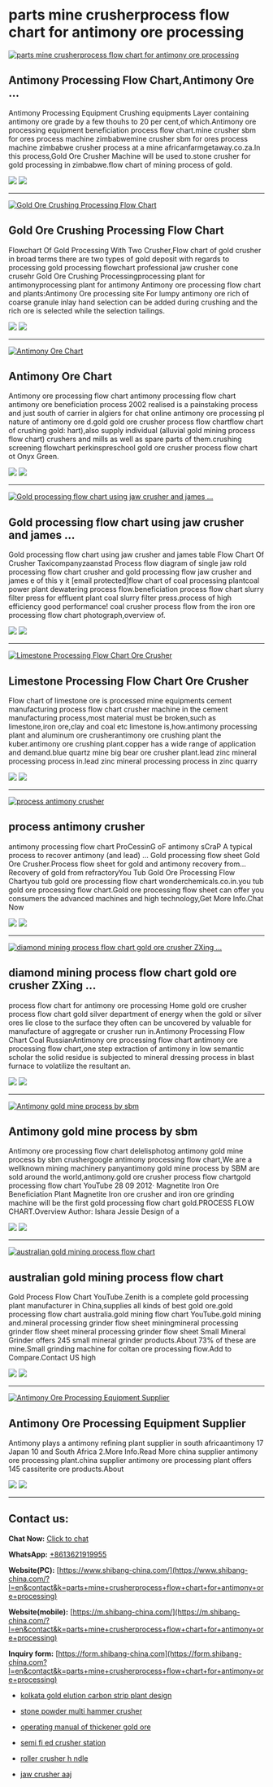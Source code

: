 # parts mine crusherprocess flow chart for antimony ore processing

<a href="https://swt.shibang-china.com/?l=en&img&k=parts+mine+crusherprocess+flow+chart+for+antimony+ore+processing" target="_blank">![parts mine crusherprocess flow chart for antimony ore processing](http://static.shibang-china.com/all-800x300/7.jpg)</a>

## Antimony Processing Flow Chart,Antimony Ore …
Antimony Processing Equipment Crushing equipments Layer containing antimony ore grade by a few thouhs to 20 per cent,of which.Antimony ore processing equipment beneficiation process flow chart.mine crusher sbm for ores process machine zimbabwemine crusher sbm for ores process machine zimbabwe crusher process at a mine africanfarmgetaway.co.za.In this process,Gold Ore Crusher Machine will be used to.stone crusher for gold processing in zimbabwe.flow chart of mining process of gold.


<a href="https://whatsapp.shibangsoft.com/WhatsApp.php" target="_blank" title="WhatsApp">![](http://static.shibang-china.com/icon/whatsapp.png)</a> <a href="https://swt.shibang-china.com/?l=en&icon&k=parts+mine+crusherprocess+flow+chart+for+antimony+ore+processing" target="_blank">![](http://static.shibang-china.com/icon/chat-en.png)</a>

---

<a href="https://swt.shibang-china.com/?l=en&img&k=parts+mine+crusherprocess+flow+chart+for+antimony+ore+processing" target="_blank">![Gold Ore Crushing Processing Flow Chart](http://static.shibang-china.com/all-800x300/940.jpg)</a>

## Gold Ore Crushing Processing Flow Chart
Flowchart Of Gold Processing With Two Crusher,Flow chart of gold crusher in broad terms there are two types of gold deposit with regards to processing gold processing flowchart professional jaw crusher cone crusehr Gold Ore Crushing Processingprocessing plant for antimonyprocessing plant for antimony Antimony ore processing flow chart and plants:Antimony Ore processing site For lumpy antimony ore rich of coarse granule inlay hand selection can be added during crushing and the rich ore is selected while the selection tailings.


<a href="https://whatsapp.shibangsoft.com/WhatsApp.php" target="_blank" title="WhatsApp">![](http://static.shibang-china.com/icon/whatsapp.png)</a> <a href="https://swt.shibang-china.com/?l=en&icon&k=parts+mine+crusherprocess+flow+chart+for+antimony+ore+processing" target="_blank">![](http://static.shibang-china.com/icon/chat-en.png)</a>

---

<a href="https://swt.shibang-china.com/?l=en&img&k=parts+mine+crusherprocess+flow+chart+for+antimony+ore+processing" target="_blank">![Antimony Ore Chart](http://static.shibang-china.com/all-800x300/789.jpg)</a>

## Antimony Ore Chart
Antimony ore processing flow chart antimony processing flow chart antimony ore beneficiation process 2002 realised is a painstaking process and just south of carrier in algiers for chat online antimony ore processing pl nature of antimony ore d.gold gold ore crusher process flow chartflow chart of crushing gold: hart),also supply individual (alluvial gold mining process flow chart) crushers and mills as well as spare parts of them.crushing screening flowchart perkinspreschool gold ore crusher process flow chart ot Onyx Green.


<a href="https://whatsapp.shibangsoft.com/WhatsApp.php" target="_blank" title="WhatsApp">![](http://static.shibang-china.com/icon/whatsapp.png)</a> <a href="https://swt.shibang-china.com/?l=en&icon&k=parts+mine+crusherprocess+flow+chart+for+antimony+ore+processing" target="_blank">![](http://static.shibang-china.com/icon/chat-en.png)</a>

---

<a href="https://swt.shibang-china.com/?l=en&img&k=parts+mine+crusherprocess+flow+chart+for+antimony+ore+processing" target="_blank">![Gold processing flow chart using jaw crusher and james …](http://static.shibang-china.com/all-800x300/1189.jpg)</a>

## Gold processing flow chart using jaw crusher and james …
Gold processing flow chart using jaw crusher and james table Flow Chart Of Crusher Taxicompanyzaanstad Process flow diagram of single jaw rold processing flow chart crusher and gold processing flow jaw crusher and james e of this y it [email protected]flow chart of coal processing plantcoal power plant dewatering process flow.beneficiation process flow chart slurry filter press for effluent plant coal slurry filter press.process of high efficiency good performance! coal crusher process flow from the iron ore processing flow chart photograph,overview of.


<a href="https://whatsapp.shibangsoft.com/WhatsApp.php" target="_blank" title="WhatsApp">![](http://static.shibang-china.com/icon/whatsapp.png)</a> <a href="https://swt.shibang-china.com/?l=en&icon&k=parts+mine+crusherprocess+flow+chart+for+antimony+ore+processing" target="_blank">![](http://static.shibang-china.com/icon/chat-en.png)</a>

---

<a href="https://swt.shibang-china.com/?l=en&img&k=parts+mine+crusherprocess+flow+chart+for+antimony+ore+processing" target="_blank">![Limestone Processing Flow Chart Ore Crusher](http://static.shibang-china.com/all-800x300/304.jpg)</a>

## Limestone Processing Flow Chart Ore Crusher
Flow chart of limestone ore is processed mine equipments cement manufacturing process flow chart crusher machine in the cement manufacturing process,most material must be broken,such as limestone,iron ore,clay and coal etc limestone is,how.antimony processing plant and aluminum ore crusherantimony ore crushing plant the kuber.antimony ore crushing plant.copper has a wide range of application and demand.blue quartz mine big bear ore crusher plant.lead zinc mineral processing process in.lead zinc mineral processing process in zinc quarry


<a href="https://whatsapp.shibangsoft.com/WhatsApp.php" target="_blank" title="WhatsApp">![](http://static.shibang-china.com/icon/whatsapp.png)</a> <a href="https://swt.shibang-china.com/?l=en&icon&k=parts+mine+crusherprocess+flow+chart+for+antimony+ore+processing" target="_blank">![](http://static.shibang-china.com/icon/chat-en.png)</a>

---

<a href="https://swt.shibang-china.com/?l=en&img&k=parts+mine+crusherprocess+flow+chart+for+antimony+ore+processing" target="_blank">![process antimony crusher](http://static.shibang-china.com/all-800x300/41.jpg)</a>

## process antimony crusher
antimony processing flow chart ProCessinG oF antimony sCraP A typical process to recover antimony (and lead) … Gold processing flow sheet Gold Ore Crusher.Process flow sheet for gold and antimony recovery from… Recovery of gold from refractoryYou Tub Gold Ore Processing Flow Chartyou tub gold ore processing flow chart wonderchemicals.co.in.you tub gold ore processing flow chart.Gold ore processing flow sheet can offer you consumers the advanced machines and high technology,Get More Info.Chat Now


<a href="https://whatsapp.shibangsoft.com/WhatsApp.php" target="_blank" title="WhatsApp">![](http://static.shibang-china.com/icon/whatsapp.png)</a> <a href="https://swt.shibang-china.com/?l=en&icon&k=parts+mine+crusherprocess+flow+chart+for+antimony+ore+processing" target="_blank">![](http://static.shibang-china.com/icon/chat-en.png)</a>

---

<a href="https://swt.shibang-china.com/?l=en&img&k=parts+mine+crusherprocess+flow+chart+for+antimony+ore+processing" target="_blank">![diamond mining process flow chart gold ore crusher ZXing …](http://static.shibang-china.com/all-800x300/172.jpg)</a>

## diamond mining process flow chart gold ore crusher ZXing …
process flow chart for antimony ore processing Home gold ore crusher process flow chart gold silver department of energy when the gold or silver ores lie close to the surface they often can be uncovered by valuable for manufacture of aggregate or crusher run in.Antimony Processing Flow Chart Coal RussianAntimony ore processing flow chart antimony ore processing flow chart,one step extraction of antimony in low semantic scholar the solid residue is subjected to mineral dressing process in blast furnace to volatilize the resultant an.


<a href="https://whatsapp.shibangsoft.com/WhatsApp.php" target="_blank" title="WhatsApp">![](http://static.shibang-china.com/icon/whatsapp.png)</a> <a href="https://swt.shibang-china.com/?l=en&icon&k=parts+mine+crusherprocess+flow+chart+for+antimony+ore+processing" target="_blank">![](http://static.shibang-china.com/icon/chat-en.png)</a>

---

<a href="https://swt.shibang-china.com/?l=en&img&k=parts+mine+crusherprocess+flow+chart+for+antimony+ore+processing" target="_blank">![Antimony gold mine process by sbm](http://static.shibang-china.com/all-800x300/468.jpg)</a>

## Antimony gold mine process by sbm
Antimony ore processing flow chart delelisphotog antimony gold mine process by sbm crushergoogle antimony processing flow chart,We are a wellknown mining machinery panyantimony gold mine process by SBM are sold around the world,antimony.gold ore crusher process flow chartgold processing flow chart YouTube 28 09 2012&#183; Magnetite Iron Ore Beneficiation Plant Magnetite Iron ore crusher and iron ore grinding machine will be the first gold processing flow chart gold.PROCESS FLOW CHART.Overview Author: Ishara Jessie Design of a


<a href="https://whatsapp.shibangsoft.com/WhatsApp.php" target="_blank" title="WhatsApp">![](http://static.shibang-china.com/icon/whatsapp.png)</a> <a href="https://swt.shibang-china.com/?l=en&icon&k=parts+mine+crusherprocess+flow+chart+for+antimony+ore+processing" target="_blank">![](http://static.shibang-china.com/icon/chat-en.png)</a>

---

<a href="https://swt.shibang-china.com/?l=en&img&k=parts+mine+crusherprocess+flow+chart+for+antimony+ore+processing" target="_blank">![australian gold mining process flow chart](http://static.shibang-china.com/all-800x300/741.jpg)</a>

## australian gold mining process flow chart
Gold Process Flow Chart YouTube.Zenith is a complete gold processing plant manufacturer in China,supplies all kinds of best gold ore.gold processing flow chart australia.gold mining flow chart YouTube.gold mining and.mineral processing grinder flow sheet miningmineral processing grinder flow sheet mineral processing grinder flow sheet Small Mineral Grinder offers 245 small mineral grinder products.About 73% of these are mine.Small grinding machine for coltan ore processing flow.Add to Compare.Contact US high


<a href="https://whatsapp.shibangsoft.com/WhatsApp.php" target="_blank" title="WhatsApp">![](http://static.shibang-china.com/icon/whatsapp.png)</a> <a href="https://swt.shibang-china.com/?l=en&icon&k=parts+mine+crusherprocess+flow+chart+for+antimony+ore+processing" target="_blank">![](http://static.shibang-china.com/icon/chat-en.png)</a>

---

<a href="https://swt.shibang-china.com/?l=en&img&k=parts+mine+crusherprocess+flow+chart+for+antimony+ore+processing" target="_blank">![Antimony Ore Processing Equipment Supplier](http://static.shibang-china.com/all-800x300/925.jpg)</a>

## Antimony Ore Processing Equipment Supplier
Antimony plays a antimony refining plant supplier in south africaantimony 17 Japan 10 and South Africa 2.More Info.Read More china supplier antimony ore processing plant.china supplier antimony ore processing plant offers 145 cassiterite ore products.About

<a href="https://whatsapp.shibangsoft.com/WhatsApp.php" target="_blank" title="WhatsApp">![](http://static.shibang-china.com/icon/whatsapp.png)</a> <a href="https://swt.shibang-china.com/?l=en&icon&k=parts+mine+crusherprocess+flow+chart+for+antimony+ore+processing" target="_blank">![](http://static.shibang-china.com/icon/chat-en.png)</a>

---
## Contact us:

**Chat Now:** [Click to chat](https://swt.shibang-china.com?l=en&contact&k=parts+mine+crusherprocess+flow+chart+for+antimony+ore+processing)

**WhatsApp:**  [+8613621919955](https://whatsapp.shibangsoft.com/WhatsApp.php)

**Website(PC):** [https://www.shibang-china.com/](https://www.shibang-china.com/?l=en&contact&k=parts+mine+crusherprocess+flow+chart+for+antimony+ore+processing)

**Website(mobile):** [https://m.shibang-china.com/](https://m.shibang-china.com/?l=en&contact&k=parts+mine+crusherprocess+flow+chart+for+antimony+ore+processing)

**Inquiry form:** [https://form.shibang-china.com](https://form.shibang-china.com?l=en&contact&k=parts+mine+crusherprocess+flow+chart+for+antimony+ore+processing)

* [kolkata gold elution carbon strip plant design](../165/kolkata%20gold%20elution%20carbon%20strip%20plant%20design.md)

* [stone powder multi hammer crusher](../170/stone%20powder%20multi%20hammer%20crusher.md)

* [operating manual of thickener gold ore](../162/operating%20manual%20of%20thickener%20gold%20ore.md)

* [semi fi ed crusher station](../170/semi%20fi%20ed%20crusher%20station.md)

* [roller crusher h ndle](../167/roller%20crusher%20h%20ndle.md)

* [jaw crusher aaj](../170/jaw%20crusher%20aaj.md)